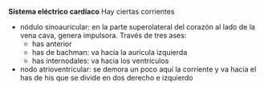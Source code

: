 **Sistema eléctrico cardíaco** 
Hay ciertas corrientes
- nódulo sinoauricular: en la parte superolateral del corazón al lado de la vena cava, genera impulsora. Través de tres ases:
	- has anterior
	- has de bachman: va hacia la auricula izquierda
	- has internodales: va hacia los ventrículos 
- nodo atrioventricular: se demora un poco aquí la corriente y va hacia el has de his que se divide en dos derecho e izquierdo 

